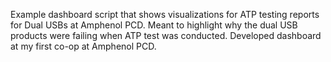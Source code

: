 Example dashboard script that shows visualizations for ATP testing reports for Dual USBs at Amphenol PCD. Meant to highlight why the dual USB products were failing when ATP test was conducted. 
Developed dashboard at my first co-op at Amphenol PCD. 
